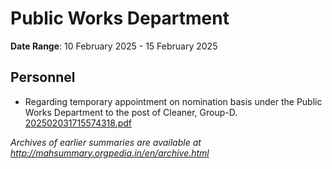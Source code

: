 # Public Works Department

**Date Range**: 10 February 2025 - 15 February 2025


## Personnel
- Regarding temporary appointment on nomination basis under the Public Works Department to the post of Cleaner, Group-D.\
  [202502031715574318.pdf](https://gr.maharashtra.gov.in/Site/Upload/Government%20Resolutions/English/202502031715574318.pdf)


*Archives of earlier summaries are available at http://mahsummary.orgpedia.in/en/archive.html*